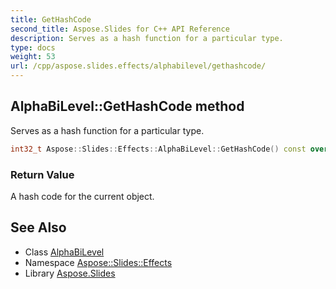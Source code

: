 ```yaml
---
title: GetHashCode
second_title: Aspose.Slides for C++ API Reference
description: Serves as a hash function for a particular type.
type: docs
weight: 53
url: /cpp/aspose.slides.effects/alphabilevel/gethashcode/
---
```

## AlphaBiLevel::GetHashCode method


Serves as a hash function for a particular type.

```cpp
int32_t Aspose::Slides::Effects::AlphaBiLevel::GetHashCode() const override
```


### Return Value

A hash code for the current object.

## See Also

* Class [AlphaBiLevel](../)
* Namespace [Aspose::Slides::Effects](../../)
* Library [Aspose.Slides](../../../)
